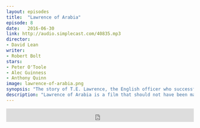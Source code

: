 ```yaml
---
layout: episodes
title:  "Lawrence of Arabia"
episode: 8
date:   2016-06-30
link: http://audio.simplecast.com/40835.mp3
director: 
- David Lean
writer: 
- Robert Bolt
stars: 
- Peter O'Toole
- Alec Guinness
- Anthony Quinn
image: lawrence-of-arabia.png
synopsis: "The story of T.E. Lawrence, the English officer who successfully united and lead the diverse, often warring, Arab tribes during World War I in order to fight the Turks."
description: "Lawrence of Arabia is a film that should not have been made, but the stars aligned again and again so that this film could grace us with it's majesty. Damian and Josh talk about the film, it's grandeur and what makes this film so special. "
---
```


<iframe frameborder='0' height='36px' scrolling='no' seamless src='https://simplecast.com/e/40835?style=dark' width='100%'></iframe>